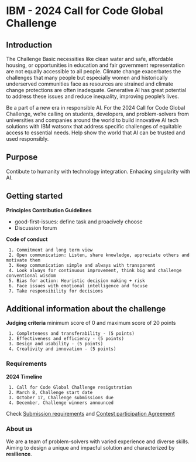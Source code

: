 # IBM - 2024 Call for Code Global Challenge

## Introduction
The Challenge
Basic necessities like clean water and safe, affordable housing, or opportunities in education and fair government representation are not equally accessible to all people. Climate change exacerbates the challenges that many people but especially women and historically underserved communities face as resources are strained and climate change protections are often inadequate. Generative AI has great potential to address these issues and reduce inequality, improving people’s lives.

Be a part of a new era in responsible AI. For the 2024 Call for Code Global Challenge, we’re calling on students, developers, and problem-solvers from universities and companies around the world to build innovative AI tech solutions with IBM watsonx that address specific challenges of equitable access to essential needs. Help show the world that AI can be trusted and used responsibly.
     
## Purpose
Contibute to humanity with technology integration. Enhacing singularity with AI. 

## Getting started
**Principles Contribution Guidelines**
* good-first-issues: define task and proacively choose 
* Discussion forum

**Code of conduct**

     1. Commitment and long term view
     2. Open communication: Listen, share knowledge, appreciate others and motivate them 
     3. Keep communication simple and always with transparent
     4. Look always for continuous improvement, think big and challenge conventional wisdom
     5. Bias for action: Heuristic decision making + risk
     6. Face issues with emotional intelligence and focuse
     7. Take responsibility for decisions
     
## Additional information about the challenge
**Judging criteria** minimum score of 0 and maximum score of 20 points

     1. Completeness and transferability - (5 points)
     2. Effectiveness and efficiency - (5 points)
     3. Design and usability - (5 points)
     4. Creativity and innovation - (5 points)
     
### Requirements
**2024 Timeline**

     1. Call for Code Global Challenge resigstration
     2. March 8, Challenge start date
     3. October 17, Challenge submissions due 
     4. December, Challenge winners announced

Check [Submission requirements](https://compete.callforcode.skillsnetwork.site/competitions/2024-call-for-code-global-challenge/submission-checklist) and [Contest participation Agreement](https://cfc-global-challenge-2024.s3.us-east.cloud-object-storage.appdomain.cloud/2024-Call-for-Code-Global-Challenge-Participation-Agreement.pdf)

### About us
We are a team of problem-solvers with varied experience and diverse skills. Aiming to design a unique and impacful solution and characterized by **resilience**.
     

